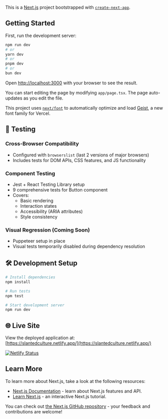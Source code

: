 This is a [Next.js](https://nextjs.org) project bootstrapped with [`create-next-app`](https://nextjs.org/docs/app/api-reference/cli/create-next-app).

## Getting Started

First, run the development server:

```bash
npm run dev
# or
yarn dev
# or
pnpm dev
# or
bun dev
```

Open [http://localhost:3000](http://localhost:3000) with your browser to see the result.

You can start editing the page by modifying `app/page.tsx`. The page auto-updates as you edit the file.

This project uses [`next/font`](https://nextjs.org/docs/app/building-your-application/optimizing/fonts) to automatically optimize and load [Geist](https://vercel.com/font), a new font family for Vercel.

## 🧪 Testing

### Cross-Browser Compatibility
- Configured with `browserslist` (last 2 versions of major browsers)
- Includes tests for DOM APIs, CSS features, and JS functionality

### Component Testing
- Jest + React Testing Library setup
- 9 comprehensive tests for Button component
- Covers:
  - Basic rendering
  - Interaction states
  - Accessibility (ARIA attributes)
  - Style consistency

### Visual Regression (Coming Soon)
- Puppeteer setup in place
- Visual tests temporarily disabled during dependency resolution

## 🛠 Development Setup

```bash
# Install dependencies
npm install

# Run tests
npm test

# Start development server
npm run dev
```

## 🌐 Live Site

View the deployed application at:  
[https://slantedculture.netlify.app/](https://slantedculture.netlify.app/)

[![Netlify Status](https://api.netlify.com/api/v1/badges/YOUR-DEPLOY-ID/deploy-status)](https://app.netlify.com/sites/slantedculture/deploys)

## Learn More

To learn more about Next.js, take a look at the following resources:

- [Next.js Documentation](https://nextjs.org/docs) - learn about Next.js features and API.
- [Learn Next.js](https://nextjs.org/learn) - an interactive Next.js tutorial.

You can check out [the Next.js GitHub repository](https://github.com/vercel/next.js) - your feedback and contributions are welcome!